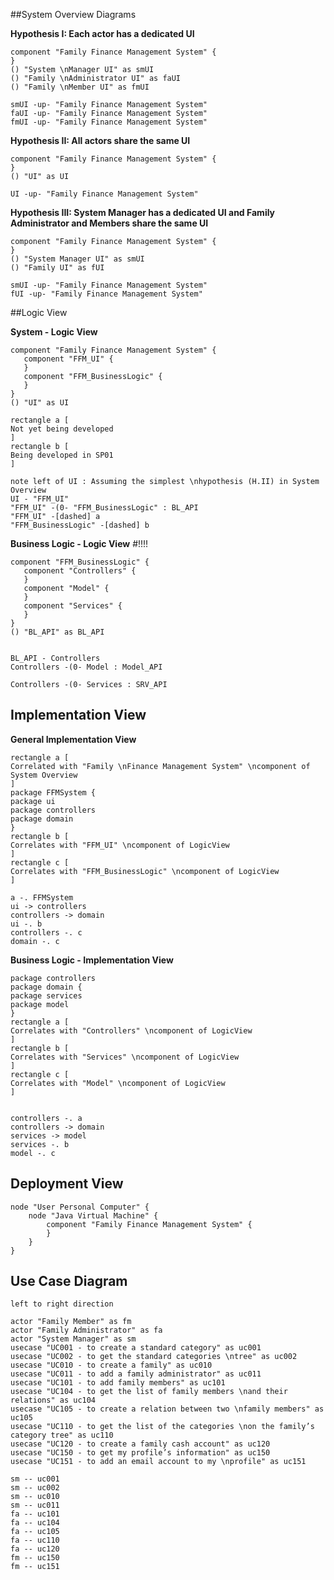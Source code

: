 ##System Overview Diagrams

**Hypothesis I: Each actor has a dedicated UI**

```puml
component "Family Finance Management System" {
}
() "System \nManager UI" as smUI
() "Family \nAdministrator UI" as faUI
() "Family \nMember UI" as fmUI

smUI -up- "Family Finance Management System"
faUI -up- "Family Finance Management System"
fmUI -up- "Family Finance Management System"
```

**Hypothesis II: All actors share the same UI**

```puml
component "Family Finance Management System" {
}
() "UI" as UI

UI -up- "Family Finance Management System"
```

**Hypothesis III: System Manager has a dedicated UI and Family Administrator and Members share the same UI**

```puml
component "Family Finance Management System" {
}
() "System Manager UI" as smUI
() "Family UI" as fUI

smUI -up- "Family Finance Management System"
fUI -up- "Family Finance Management System"
```

##Logic View

**System - Logic View**

```puml
component "Family Finance Management System" {
   component "FFM_UI" {
   }
   component "FFM_BusinessLogic" {
   }
}
() "UI" as UI

rectangle a [
Not yet being developed
]
rectangle b [
Being developed in SP01
]

note left of UI : Assuming the simplest \nhypothesis (H.II) in System Overview
UI - "FFM_UI"
"FFM_UI" -(0- "FFM_BusinessLogic" : BL_API
"FFM_UI" -[dashed] a
"FFM_BusinessLogic" -[dashed] b
```

**Business Logic - Logic View**
#!!!!

```puml
component "FFM_BusinessLogic" {
   component "Controllers" {
   }
   component "Model" {
   }
   component "Services" {
   }
}
() "BL_API" as BL_API


BL_API - Controllers
Controllers -(0- Model : Model_API

Controllers -(0- Services : SRV_API

```

## Implementation View

**General Implementation View**

```puml
rectangle a [
Correlated with "Family \nFinance Management System" \ncomponent of System Overview
]
package FFMSystem {
package ui
package controllers
package domain
}
rectangle b [
Correlates with "FFM_UI" \ncomponent of LogicView
]
rectangle c [
Correlates with "FFM_BusinessLogic" \ncomponent of LogicView
]

a -. FFMSystem
ui -> controllers
controllers -> domain
ui -. b
controllers -. c
domain -. c
```

**Business Logic - Implementation View**

```puml
package controllers
package domain {
package services
package model
}
rectangle a [
Correlates with "Controllers" \ncomponent of LogicView
]
rectangle b [
Correlates with "Services" \ncomponent of LogicView
]
rectangle c [
Correlates with "Model" \ncomponent of LogicView
]


controllers -. a
controllers -> domain
services -> model
services -. b
model -. c
```

## Deployment View

```puml
node "User Personal Computer" {
    node "Java Virtual Machine" {
        component "Family Finance Management System" {
        }
    }
}
```

## Use Case Diagram

```puml
left to right direction

actor "Family Member" as fm
actor "Family Administrator" as fa
actor "System Manager" as sm
usecase "UC001 - to create a standard category" as uc001
usecase "UC002 - to get the standard categories \ntree" as uc002
usecase "UC010 - to create a family" as uc010
usecase "UC011 - to add a family administrator" as uc011
usecase "UC101 - to add family members" as uc101
usecase "UC104 - to get the list of family members \nand their relations" as uc104
usecase "UC105 - to create a relation between two \nfamily members" as uc105
usecase "UC110 - to get the list of the categories \non the family’s category tree" as uc110
usecase "UC120 - to create a family cash account" as uc120
usecase "UC150 - to get my profile’s information" as uc150
usecase "UC151 - to add an email account to my \nprofile" as uc151

sm -- uc001
sm -- uc002
sm -- uc010
sm -- uc011
fa -- uc101
fa -- uc104
fa -- uc105
fa -- uc110
fa -- uc120
fm -- uc150
fm -- uc151
```
